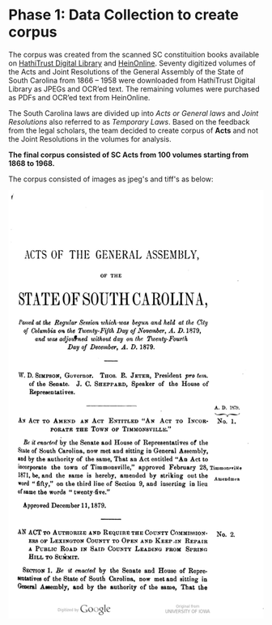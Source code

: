 # Phase 1: Data Collection to create corpus

The corpus was created from the scanned SC constituition books available on [HathiTrust Digital Library](https://www.hathitrust.org/) and [HeinOnline](https://heinonline.org/HOL/Welcome). Seventy digitized volumes of the Acts and Joint Resolutions of the General Assembly of the State of South Carolina from 1866 – 1958 were downloaded from HathiTrust Digital Library as JPEGs and OCR’ed text. The remaining volumes were purchased as PDFs and OCR’ed text from HeinOnline.  

The South Carolina laws are divided up into *Acts or General laws* and *Joint Resolutions* also referred to as *Temporary Laws*. Based on the feedback from the legal scholars, the team decided to create corpus of **Acts** and not the Joint Resolutions in the volumes for analysis. 

**The final corpus consisted of SC Acts from 100 volumes starting from 1868 to 1968.**

The corpus consisted of images as jpeg's and tiff's as below:

 ![Tux, the Linux mascot](00053.jpg)


